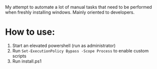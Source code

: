 My attempt to automate a lot of manual tasks that need to be performed when freshly installing windows. Mainly oriented to developers.

# How to use:

1. Start an elevated powershell (run as administrator)
1. Run `Set-ExecutionPolicy Bypass -Scope Process` to enable custom scripts
1. Run install.ps1
